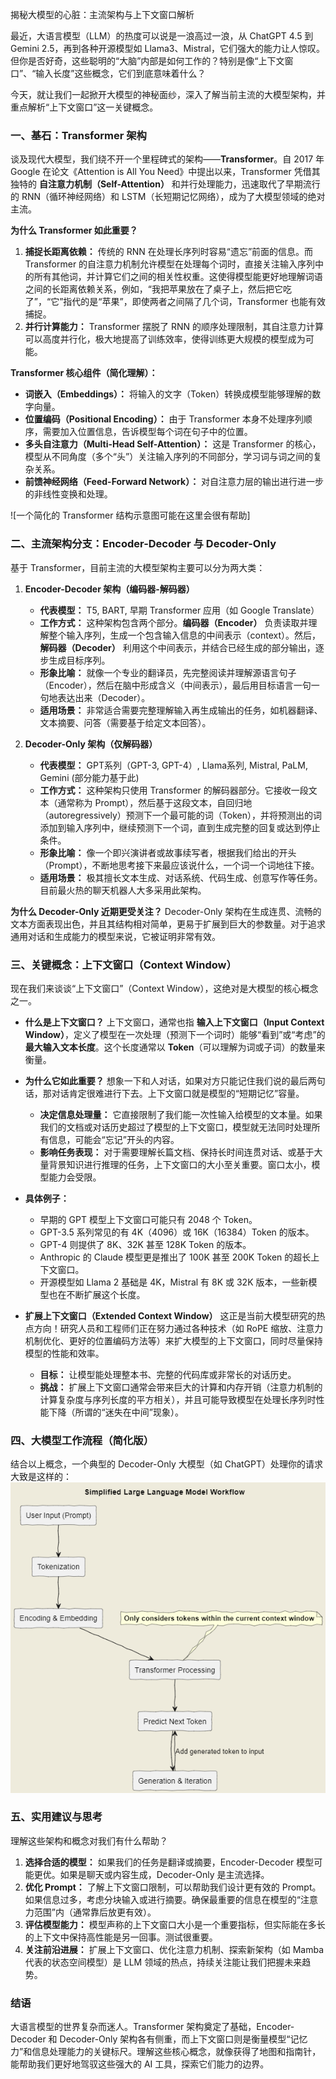 揭秘大模型的心脏：主流架构与上下文窗口解析

最近，大语言模型（LLM）的热度可以说是一浪高过一浪，从 ChatGPT 4.5 到 Gemini 2.5，再到各种开源模型如 Llama3、Mistral，它们强大的能力让人惊叹。但你是否好奇，这些聪明的“大脑”内部是如何工作的？特别是像“上下文窗口”、“输入长度”这些概念，它们到底意味着什么？

今天，就让我们一起掀开大模型的神秘面纱，深入了解当前主流的大模型架构，并重点解析“上下文窗口”这一关键概念。

### 一、基石：Transformer 架构

谈及现代大模型，我们绕不开一个里程碑式的架构——**Transformer**。自 2017 年 Google 在论文《Attention is All You Need》中提出以来，Transformer 凭借其独特的 **自注意力机制（Self-Attention）** 和并行处理能力，迅速取代了早期流行的 RNN（循环神经网络）和 LSTM（长短期记忆网络），成为了大模型领域的绝对主流。

**为什么 Transformer 如此重要？**

1.  **捕捉长距离依赖：** 传统的 RNN 在处理长序列时容易“遗忘”前面的信息。而 Transformer 的自注意力机制允许模型在处理每个词时，直接关注输入序列中的所有其他词，并计算它们之间的相关性权重。这使得模型能更好地理解词语之间的长距离依赖关系，例如，“我把苹果放在了桌子上，然后把它吃了”，“它”指代的是“苹果”，即使两者之间隔了几个词，Transformer 也能有效捕捉。
2.  **并行计算能力：** Transformer 摆脱了 RNN 的顺序处理限制，其自注意力计算可以高度并行化，极大地提高了训练效率，使得训练更大规模的模型成为可能。

**Transformer 核心组件（简化理解）：**

*   **词嵌入（Embeddings）：** 将输入的文字（Token）转换成模型能够理解的数字向量。
*   **位置编码（Positional Encoding）：** 由于 Transformer 本身不处理序列顺序，需要加入位置信息，告诉模型每个词在句子中的位置。
*   **多头自注意力（Multi-Head Self-Attention）：** 这是 Transformer 的核心，模型从不同角度（多个“头”）关注输入序列的不同部分，学习词与词之间的复杂关系。
*   **前馈神经网络（Feed-Forward Network）：** 对自注意力层的输出进行进一步的非线性变换和处理。

![一个简化的 Transformer 结构示意图可能在这里会很有帮助]

### 二、主流架构分支：Encoder-Decoder 与 Decoder-Only

基于 Transformer，目前主流的大模型架构主要可以分为两大类：

1.  **Encoder-Decoder 架构（编码器-解码器）**
    *   **代表模型：** T5, BART, 早期 Transformer 应用（如 Google Translate）
    *   **工作方式：** 这种架构包含两个部分。**编码器（Encoder）** 负责读取并理解整个输入序列，生成一个包含输入信息的中间表示（context）。然后，**解码器（Decoder）** 利用这个中间表示，并结合已经生成的部分输出，逐步生成目标序列。
    *   **形象比喻：** 就像一个专业的翻译员，先完整阅读并理解源语言句子（Encoder），然后在脑中形成含义（中间表示），最后用目标语言一句一句地表达出来（Decoder）。
    *   **适用场景：** 非常适合需要完整理解输入再生成输出的任务，如机器翻译、文本摘要、问答（需要基于给定文本回答）。

2.  **Decoder-Only 架构（仅解码器）**
    *   **代表模型：** GPT系列（GPT-3, GPT-4）, Llama系列, Mistral, PaLM, Gemini (部分能力基于此)
    *   **工作方式：** 这种架构只使用 Transformer 的解码器部分。它接收一段文本（通常称为 Prompt），然后基于这段文本，自回归地（autoregressively）预测下一个最可能的词（Token），并将预测出的词添加到输入序列中，继续预测下一个词，直到生成完整的回复或达到停止条件。
    *   **形象比喻：** 像一个即兴演讲者或故事续写者，根据我们给出的开头（Prompt），不断地思考接下来最应该说什么，一个词一个词地往下接。
    *   **适用场景：** 极其擅长文本生成、对话系统、代码生成、创意写作等任务。目前最火热的聊天机器人大多采用此架构。

**为什么 Decoder-Only 近期更受关注？**
Decoder-Only 架构在生成连贯、流畅的文本方面表现出色，并且其结构相对简单，更易于扩展到巨大的参数量。对于追求通用对话和生成能力的模型来说，它被证明非常有效。

### 三、关键概念：上下文窗口（Context Window）

现在我们来谈谈“上下文窗口”（Context Window），这绝对是大模型的核心概念之一。

*   **什么是上下文窗口？**
    上下文窗口，通常也指 **输入上下文窗口（Input Context Window）**，定义了模型在一次处理（预测下一个词时）能够“看到”或“考虑”的 **最大输入文本长度**。这个长度通常以 **Token**（可以理解为词或子词）的数量来衡量。

*   **为什么它如此重要？**
    想象一下和人对话，如果对方只能记住我们说的最后两句话，那对话肯定很难进行下去。上下文窗口就是模型的“短期记忆”容量。
    *   **决定信息处理量：** 它直接限制了我们能一次性输入给模型的文本量。如果我们的文档或对话历史超过了模型的上下文窗口，模型就无法同时处理所有信息，可能会“忘记”开头的内容。
    *   **影响任务表现：** 对于需要理解长篇文档、保持长时间连贯对话、或基于大量背景知识进行推理的任务，上下文窗口的大小至关重要。窗口太小，模型能力会受限。

*   **具体例子：**
    *   早期的 GPT 模型上下文窗口可能只有 2048 个 Token。
    *   GPT-3.5 系列常见的有 4K（4096）或 16K（16384）Token 的版本。
    *   GPT-4 则提供了 8K、32K 甚至 128K Token 的版本。
    *   Anthropic 的 Claude 模型更是推出了 100K 甚至 200K Token 的超长上下文窗口。
    *   开源模型如 Llama 2 基础是 4K，Mistral 有 8K 或 32K 版本，一些新模型也在不断扩展这个长度。

*   **扩展上下文窗口（Extended Context Window）**
    这正是当前大模型研究的热点方向！研究人员和工程师们正在努力通过各种技术（如 RoPE 缩放、注意力机制优化、更好的位置编码方法等）来扩大模型的上下文窗口，同时尽量保持模型的性能和效率。
    *   **目标：** 让模型能处理整本书、完整的代码库或非常长的对话历史。
    *   **挑战：** 扩展上下文窗口通常会带来巨大的计算和内存开销（注意力机制的计算复杂度与序列长度的平方相关），并且可能导致模型在处理长序列时性能下降（所谓的“迷失在中间”现象）。

### 四、大模型工作流程（简化版）

结合以上概念，一个典型的 Decoder-Only 大模型（如 ChatGPT）处理你的请求大致是这样的：
![alt text](image.png)


### 五、实用建议与思考

理解这些架构和概念对我们有什么帮助？

1.  **选择合适的模型：** 如果我们的任务是翻译或摘要，Encoder-Decoder 模型可能更优。如果是聊天或内容生成，Decoder-Only 是主流选择。
2.  **优化 Prompt：** 了解上下文窗口限制，可以帮助我们设计更有效的 Prompt。如果信息过多，考虑分块输入或进行摘要。确保最重要的信息在模型的“注意力范围”内（通常靠后放更有效）。
3.  **评估模型能力：** 模型声称的上下文窗口大小是一个重要指标，但实际能在多长的上下文中保持高性能是另一回事。测试很重要。
4.  **关注前沿进展：** 扩展上下文窗口、优化注意力机制、探索新架构（如 Mamba 代表的状态空间模型）是 LLM 领域的热点，持续关注能让我们把握未来趋势。

### 结语

大语言模型的世界复杂而迷人。Transformer 架构奠定了基础，Encoder-Decoder 和 Decoder-Only 架构各有侧重，而上下文窗口则是衡量模型“记忆力”和信息处理能力的关键标尺。理解这些核心概念，就像获得了地图和指南针，能帮助我们更好地驾驭这些强大的 AI 工具，探索它们能力的边界。